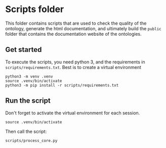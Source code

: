 # Scripts folder

This folder contains scripts that are used to check the quality of the ontology, generate the html documentation, and ultimately build the `public` folder that contains the documentation website of the ontologies.

## Get started

To execute the scripts, you need python 3, and the requirements in `scripts/requirements.txt`.
Best is to create a virtual environment 

```
python3 -m venv .venv
source .venv/bin/activate
python3 -m pip install -r scripts/requirements.txt
```

## Run the script

Don't forget to activate the virtual environment for each session.

```
source .venv/bin/activate
```

Then call the script:

```
scripts/process_core.py
```

